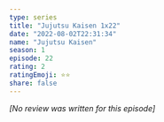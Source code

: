 ```yaml
---
type: series
title: "Jujutsu Kaisen 1x22"
date: "2022-08-02T22:31:34"
name: "Jujutsu Kaisen"
season: 1
episode: 22
rating: 2
ratingEmoji: ⭐️⭐️
share: false
---
```


_[No review was written for this episode]_
